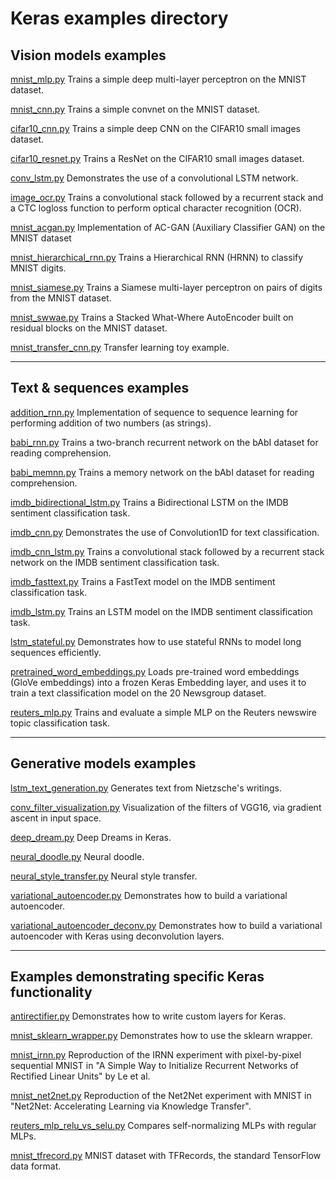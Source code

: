 # Keras examples directory

## Vision models examples

[mnist_mlp.py](mnist_mlp.py)
Trains a simple deep multi-layer perceptron on the MNIST dataset.

[mnist_cnn.py](mnist_cnn.py)
Trains a simple convnet on the MNIST dataset.

[cifar10_cnn.py](cifar10_cnn.py)
Trains a simple deep CNN on the CIFAR10 small images dataset.

[cifar10_resnet.py](cifar10_resnet.py)
Trains a ResNet on the CIFAR10 small images dataset.

[conv_lstm.py](conv_lstm.py)
Demonstrates the use of a convolutional LSTM network.

[image_ocr.py](image_ocr.py)
Trains a convolutional stack followed by a recurrent stack and a CTC logloss function to perform optical character recognition (OCR).

[mnist_acgan.py](mnist_acgan.py)
Implementation of AC-GAN (Auxiliary Classifier GAN) on the MNIST dataset

[mnist_hierarchical_rnn.py](mnist_hierarchical_rnn.py)
Trains a Hierarchical RNN (HRNN) to classify MNIST digits.

[mnist_siamese.py](mnist_siamese.py)
Trains a Siamese multi-layer perceptron on pairs of digits from the MNIST dataset.

[mnist_swwae.py](mnist_swwae.py)
Trains a Stacked What-Where AutoEncoder built on residual blocks on the MNIST dataset.

[mnist_transfer_cnn.py](mnist_transfer_cnn.py)
Transfer learning toy example.

----

## Text & sequences examples

[addition_rnn.py](addition_rnn.py)
Implementation of sequence to sequence learning for performing addition of two numbers (as strings).

[babi_rnn.py](babi_rnn.py)
Trains a two-branch recurrent network on the bAbI dataset for reading comprehension.

[babi_memnn.py](babi_memnn.py)
Trains a memory network on the bAbI dataset for reading comprehension.

[imdb_bidirectional_lstm.py](imdb_bidirectional_lstm.py)
Trains a Bidirectional LSTM on the IMDB sentiment classification task.

[imdb_cnn.py](imdb_cnn.py)
Demonstrates the use of Convolution1D for text classification.

[imdb_cnn_lstm.py](imdb_cnn_lstm.py)
Trains a convolutional stack followed by a recurrent stack network on the IMDB sentiment classification task.

[imdb_fasttext.py](imdb_fasttext.py)
Trains a FastText model on the IMDB sentiment classification task.

[imdb_lstm.py](imdb_lstm.py)
Trains an LSTM model on the IMDB sentiment classification task.

[lstm_stateful.py](lstm_stateful.py)
Demonstrates how to use stateful RNNs to model long sequences efficiently.

[pretrained_word_embeddings.py](pretrained_word_embeddings.py)
Loads pre-trained word embeddings (GloVe embeddings) into a frozen Keras Embedding layer, and uses it to train a text classification model on the 20 Newsgroup dataset.

[reuters_mlp.py](reuters_mlp.py)
Trains and evaluate a simple MLP on the Reuters newswire topic classification task.

----

## Generative models examples

[lstm_text_generation.py](lstm_text_generation.py)
Generates text from Nietzsche's writings.

[conv_filter_visualization.py](conv_filter_visualization.py)
Visualization of the filters of VGG16, via gradient ascent in input space.

[deep_dream.py](deep_dream.py)
Deep Dreams in Keras.

[neural_doodle.py](neural_doodle.py)
Neural doodle.

[neural_style_transfer.py](neural_style_transfer.py)
Neural style transfer.

[variational_autoencoder.py](variational_autoencoder.py)
Demonstrates how to build a variational autoencoder.

[variational_autoencoder_deconv.py](variational_autoencoder_deconv.py)
Demonstrates how to build a variational autoencoder with Keras using deconvolution layers.

----

## Examples demonstrating specific Keras functionality

[antirectifier.py](antirectifier.py)
Demonstrates how to write custom layers for Keras.

[mnist_sklearn_wrapper.py](mnist_sklearn_wrapper.py)
Demonstrates how to use the sklearn wrapper.

[mnist_irnn.py](mnist_irnn.py)
Reproduction of the IRNN experiment with pixel-by-pixel sequential MNIST in "A Simple Way to Initialize Recurrent Networks of Rectified Linear Units" by Le et al.

[mnist_net2net.py](mnist_net2net.py)
Reproduction of the Net2Net experiment with MNIST in "Net2Net: Accelerating Learning via Knowledge Transfer".

[reuters_mlp_relu_vs_selu.py](reuters_mlp_relu_vs_selu.py)
Compares self-normalizing MLPs with regular MLPs.

[mnist_tfrecord.py](mnist_tfrecord.py)
MNIST dataset with TFRecords, the standard TensorFlow data format.
